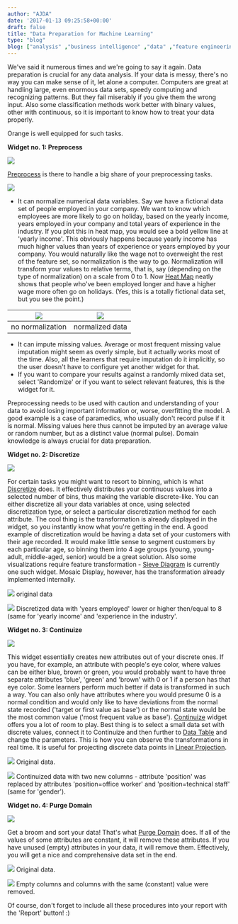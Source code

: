 ```yaml
---
author: "AJDA"
date: '2017-01-13 09:25:58+00:00'
draft: false
title: "Data Preparation for Machine Learning"
type: "blog"
blog: ["analysis" ,"business intelligence" ,"data" ,"feature engineering" ,"preprocessing"  ]
---
```


We've said it numerous times and we're going to say it again. Data preparation is crucial for any data analysis. If your data is messy, there's no way you can make sense of it, let alone a computer. Computers are great at handling large, even enormous data sets, speedy computing and recognizing patterns. But they fail miserably if you give them the wrong input. Also some classification methods work better with binary values, other with continuous, so it is important to know how to treat your data properly.

Orange is well equipped for such tasks.



**Widget no. 1: Preprocess**

![](preprocess.png)

[Preprocess](/widget-catalog/data/preprocess/) is there to handle a big share of your preprocessing tasks.



![](original-data.png)

 * It can normalize numerical data variables. Say we have a fictional data set of people employed in your company. We want to know which employees are more likely to go on holiday, based on the yearly income, years employed in your company and total years of experience in the industry. If you plot this in heat map, you would see a bold yellow line at 'yearly income'. This obviously happens because yearly income has much higher values than years of experience or years employed by your company. You would naturally like the wage not to overweight the rest of the feature set, so normalization is the way to go. Normalization will transform your values to relative terms, that is, say (depending on the type of normalization) on a scale from 0 to 1. Now [Heat Map](/widget-catalog/visualize/heatmap/) neatly shows that people who've been employed longer and have a higher wage more often go on holidays. (Yes, this is a totally fictional data set, but you see the point.)


 

![](heatmap1.png) |  ![](heatmap2.png)
:-------------------------:|:-------------------------:
no normalization  		   |normalized data




* It can impute missing values. Average or most frequent missing value imputation might seem as overly simple, but it actually works most of the time. Also, all the learners that require imputation do it implicitly, so the user doesn't have to configure yet another widget for that.
* If you want to compare your results against a randomly mixed data set, select 'Randomize' or if you want to select relevant features, this is the widget for it.

Preprocessing needs to be used with caution and understanding of your data to avoid losing important information or, worse, overfitting the model. A good example is a case of paramedics, who usually don't record pulse if it is normal. Missing values here thus cannot be imputed by an average value or random number, but as a distinct value (normal pulse). Domain knowledge is always crucial for data preparation.



**Widget no. 2: Discretize**

![](discretize.png)

For certain tasks you might want to resort to binning, which is what [Discretize](/widget-catalog/data/discretize/) does. It effectively distributes your continuous values into a selected number of bins, thus making the variable discrete-like. You can either discretize all your data variables at once, using selected discretization type, or select a particular discretization method for each attribute. The cool thing is the transformation is already displayed in the widget, so you instantly know what you're getting in the end. A good example of discretization would be having a data set of your customers with their age recorded. It would make little sense to segment customers by each particular age, so binning them into 4 age groups (young, young-adult, middle-aged, senior) would be a great solution. Also some visualizations require feature transformation - [Sieve Diagram](/widget-catalog/visualize/sievediagram/) is currently one such widget. Mosaic Display, however, has the transformation already implemented internally.



![](discretize1.png)
original data



![](discretize2.png)
Discretized data with 'years employed' lower or higher then/equal to 8 (same for 'yearly income' and 'experience in the industry'.



**Widget no. 3: Continuize**

![](continuize.png)

This widget essentially creates new attributes out of your discrete ones. If you have, for example, an attribute with people's eye color, where values can be either blue, brown or green, you would probably want to have three separate attributes 'blue', 'green' and 'brown' with 0 or 1 if a person has that eye color. Some learners perform much better if data is transformed in such a way. You can also only have attributes where you would presume 0 is a normal condition and would only like to have deviations from the normal state recorded ('target or first value as base') or the normal state would be the most common value ('most frequent value as base'). [Continuize](/widget-catalog/data/continuize/) widget offers you a lot of room to play. Best thing is to select a small data set with discrete values, connect it to Continuize and then further to [Data Table](/widget-catalog/data/datatable/) and change the parameters. This is how you can observe the transformations in real time. It is useful for projecting discrete data points in [Linear Projection](/widget-catalog/visualize/linearprojection/).



![](continuize1.png)
Original data.



![](continuize2.png)
Continuized data with two new columns - attribute 'position' was replaced by attributes 'position=office worker' and 'position=technical staff' (same for 'gender').



**Widget no. 4: Purge Domain**

![](purge.png)

Get a broom and sort your data! That's what [Purge Domain](/widget-catalog/data/purgedomain/) does. If all of the values of some attributes are constant, it will remove these attributes. If you have unused (empty) attributes in your data, it will remove them. Effectively, you will get a nice and comprehensive data set in the end.

![](purge1.png)
Original data.



![](purge2.png)
Empty columns and columns with the same (constant) value were removed.



Of course, don't forget to include all these procedures into your report with the 'Report' button! :)
